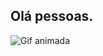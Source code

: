## Olá pessoas.

<img src="https://giphy.com/b2b953e6-363d-40a2-b81d-d8267534c73f" alt="Gif animada" />
